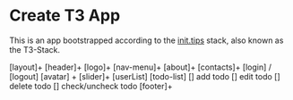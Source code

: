 # Create T3 App

This is an app bootstrapped according to the [init.tips](https://init.tips) stack, also known as the T3-Stack.

[layout]+
[header]+
[logo]+
[nav-menu]+
[about]+
[contacts]+
[login] / [logout] [avatar] +
[slider]+
[userList]
[todo-list]
[] add todo
[] edit todo
[] delete todo
[] check/uncheck todo
[footer]+
